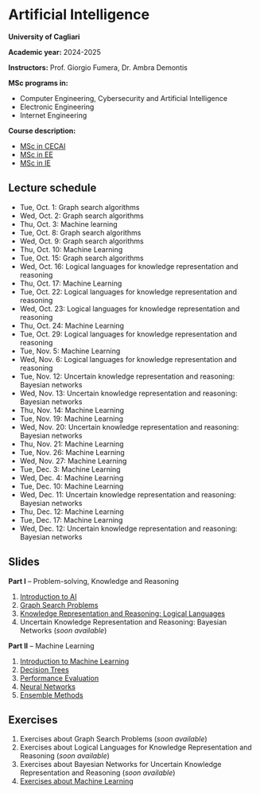 # Artificial Intelligence

**University of Cagliari**

**Academic year:** 2024-2025

**Instructors:** Prof. Giorgio Fumera, Dr. Ambra Demontis

**MSc programs in:**
- Computer Engineering, Cybersecurity and Artificial Intelligence
- Electronic Engineering
- Internet Engineering

**Course description:**
- [MSc in CECAI](https://unica.coursecatalogue.cineca.it/insegnamenti/2024/19989/2018/9999/10983?coorte=2024&schemaid=4854)
- [MSc in EE](https://unica.coursecatalogue.cineca.it/insegnamenti/2024/19989/2018/1/10662?coorte=2023&schemaid=4635)
- [MSc in IE](https://unica.coursecatalogue.cineca.it/insegnamenti/2024/19989/2023/9999/10982?coorte=2024&schemaid=4849)

## Lecture schedule

- Tue, Oct. 1: Graph search algorithms
- Wed, Oct. 2: Graph search algorithms
- Thu, Oct. 3: Machine learning
- Tue, Oct. 8: Graph search algorithms
- Wed, Oct. 9: Graph search algorithms
- Thu, Oct. 10: Machine Learning
- Tue, Oct. 15: Graph search algorithms
- Wed, Oct. 16: Logical languages for knowledge representation and reasoning
- Thu, Oct. 17: Machine Learning
- Tue, Oct. 22: Logical languages for knowledge representation and reasoning
- Wed, Oct. 23: Logical languages for knowledge representation and reasoning
- Thu, Oct. 24: Machine Learning
- Tue, Oct. 29: Logical languages for knowledge representation and reasoning
- Tue, Nov. 5: Machine Learning
- Wed, Nov. 6: Logical languages for knowledge representation and reasoning
- Tue, Nov. 12: Uncertain knowledge representation and reasoning: Bayesian networks
- Wed, Nov. 13: Uncertain knowledge representation and reasoning: Bayesian networks
- Thu, Nov. 14: Machine Learning
- Tue, Nov. 19: Machine Learning
- Wed, Nov. 20: Uncertain knowledge representation and reasoning: Bayesian networks
- Thu, Nov. 21: Machine Learning
- Tue, Nov. 26: Machine Learning
- Wed, Nov. 27: Machine Learning
- Tue, Dec. 3: Machine Learning
- Wed, Dec. 4: Machine Learning
- Tue, Dec. 10: Machine Learning
- Wed, Dec. 11: Uncertain knowledge representation and reasoning: Bayesian networks
- Thu, Dec. 12: Machine Learning
- Tue, Dec. 17: Machine Learning
- Wed, Dec. 12: Uncertain knowledge representation and reasoning: Bayesian networks

## Slides

**Part I** – Problem-solving, Knowledge and Reasoning

1. [Introduction to AI](https://github.com/unica-ai/unica-ai.github.io/raw/main/slides/AI_Introduction.pdf)
2. [Graph Search Problems](https://github.com/unica-ai/unica-ai.github.io/raw/main/slides/AI_Search.pdf)
3. [Knowledge Representation and Reasoning: Logical Languages](https://github.com/unica-ai/unica-ai.github.io/raw/main/slides/AI_KBS.pdf)
4. Uncertain Knowledge Representation and Reasoning: Bayesian Networks (*soon available*)

**Part II** – Machine Learning

1. [Introduction to Machine Learning](https://github.com/unica-ai/unica-ai.github.io/raw/main/slides/AI_ML_introduction.pdf)
2. [Decision Trees](https://github.com/unica-ai/unica-ai.github.io/raw/main/slides/AI_ML_decision_trees.pdf)
3. [Performance Evaluation](https://github.com/unica-ai/unica-ai.github.io/raw/main/slides/AI_ML_performance_evaluation.pdf)
4. [Neural Networks](https://github.com/unica-ai/unica-ai.github.io/raw/main/slides/AI_ML_neural_network.pdf)
5. [Ensemble Methods](https://github.com/unica-ai/unica-ai.github.io/raw/main/slides/AI_ML_ensembles.pdf)

## Exercises

1. Exercises about Graph Search Problems (*soon available*)
2. Exercises about Logical Languages for Knowledge Representation and Reasoning (*soon available*)
3. Exercises about Bayesian Networks for Uncertain Knowledge Representation and Reasoning (*soon available*)
4. [Exercises about Machine Learning](https://github.com/unica-ai/unica-ai.github.io/raw/main/exercises/AI_Exercises_Machine_Learning.pdf)
